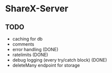 # ShareX-Server

## TODO
- caching for db 
- comments
- error handling (DONE)
- ratelimits (DONE)
- debug logging (every try/catch block) (DONE)
- deleteMany endpoint for storage